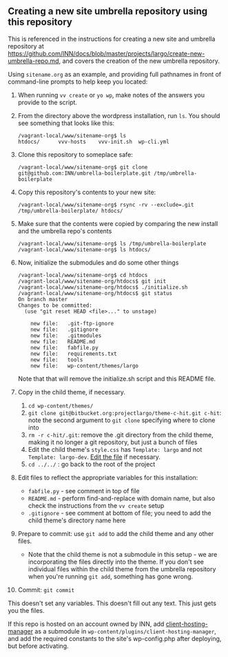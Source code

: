 ## Creating a new site umbrella repository using this repository

This is referenced in the instructions for creating a new site and umbrella repository at https://github.com/INN/docs/blob/master/projects/largo/create-new-umbrella-repo.md, and covers the creation of the new umbrella repository.

Using `sitename.org` as an example, and providing full pathnames in front of command-line prompts to help keep you located:

1. When running `vv create` or `yo wp`, make notes of the answers you provide to the script.
2. From the directory above the wordpress installation, run `ls`. You should see something that looks like this:

	```
	/vagrant-local/www/sitename-org$ ls
	htdocs/      vvv-hosts    vvv-init.sh  wp-cli.yml
	```
3. Clone this repository to someplace safe:

	```
	/vagrant-local/www/sitename-org$ git clone git@github.com:INN/umbrella-boilerplate.git /tmp/umbrella-boilerplate
	```
4. Copy this repository's contents to your new site:

	```
	/vagrant-local/www/sitename-org$ rsync -rv --exclude=.git /tmp/umbrella-boilerplate/ htdocs/
	```
5. Make sure that the contents were copied by comparing the new install and the umbrella repo's contents

	```
	/vagrant-local/www/sitename-org$ ls /tmp/umbrella-boilerplate
	/vagrant-local/www/sitename-org$ ls htdocs/
	```
6. Now, initialize the submodules and do some other things

	```
	/vagrant-local/www/sitename-org$ cd htdocs
	/vagrant-local/www/sitename-org/htdocs$ git init
	/vagrant-local/www/sitename-org/htdocs$ ./initialize.sh
	/vagrant-local/www/sitename-org/htdocs$ git status
	On branch master
	Changes to be committed:
	  (use "git reset HEAD <file>..." to unstage)

		new file:   .git-ftp-ignore
		new file:   .gitignore
		new file:   .gitmodules
		new file:   README.md
		new file:   fabfile.py
		new file:   requirements.txt
		new file:   tools
		new file:   wp-content/themes/largo

	```

	Note that that will remove the initialize.sh script and this README file.

7. Copy in the child theme, if necessary.
	1. `cd wp-content/themes/`
	2. `git clone git@bitbucket.org:projectlargo/theme-c-hit.git c-hit`: note the second argument to `git clone` specifying where to clone into
	3. `rm -r c-hit/.git`: remove the .git directory from the child theme, making it no longer a git repository, but just a bunch of files
	4. Edit the child theme's `style.css` has `Template: largo` and not `Template: largo-dev`. [Edit the file](https://github.com/INN/umbrella-nhindepth/commit/1434e83c9f2461625b76395710ee840322a55d86) if necessary.
	5. `cd ../../` : go back to the root of the project

8. Edit files to reflect the appropriate variables for this installation:
	- `fabfile.py` - see comment in top of file
	- `README.md` - perform find-and-replace with domain name, but also check the instructions from the `vv create` setup
	- `.gitignore` - see comment at bottom of file; you need to add the child theme's directory name here

9. Prepare to commit: use `git add` to add the child theme and any other files.
	- Note that the child theme is not a submodule in this setup - we are incorporating the files directly into the theme. If you don't see individual files within the child theme from the umbrella repository when you're running `git add`, something has gone wrong.

10. Commit: `git commit`


This doesn't set any variables. This doesn't fill out any text. This just gets you the files.

If this repo is hosted on an account owned by INN, add [client-hosting-manager](https://github.com/INN/client-hosting-manager) as a submodule in `wp-content/plugins/client-hosting-manager`, and add the required constants to the site's wp-config.php after deploying, but before activating.
